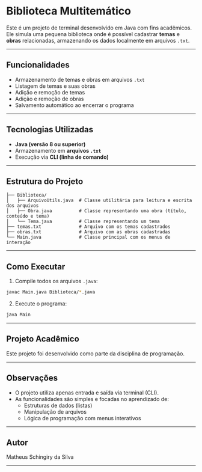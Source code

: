 # Biblioteca Multitemático

Este é um projeto de terminal desenvolvido em Java com fins acadêmicos. Ele simula uma pequena biblioteca onde é possível cadastrar **temas** e **obras** relacionadas, armazenando os dados localmente em arquivos `.txt`.

---

## Funcionalidades

- Armazenamento de temas e obras em arquivos `.txt`
- Listagem de temas e suas obras
- Adição e remoção de temas
- Adição e remoção de obras
- Salvamento automático ao encerrar o programa

---

## Tecnologias Utilizadas

- **Java (versão 8 ou superior)**
- Armazenamento em **arquivos `.txt`**
- Execução via **CLI (linha de comando)**

---

## Estrutura do Projeto

```
├── Biblioteca/
│   ├── ArquivoUtils.java  # Classe utilitária para leitura e escrita dos arquivos
│   ├── Obra.java          # Classe representando uma obra (título, conteúdo e tema)
│   └── Tema.java          # Classe representando um tema
├── temas.txt              # Arquivo com os temas cadastrados
├── obras.txt              # Arquivo com as obras cadastradas
└── Main.java              # Classe principal com os menus de interação
```

---

## Como Executar

1. Compile todos os arquivos `.java`:

```bash
javac Main.java Biblioteca/*.java
```

2. Execute o programa:

```bash
java Main
```

---

## Projeto Acadêmico

Este projeto foi desenvolvido como parte da disciplina de programação.

---

## Observações

- O projeto utiliza apenas entrada e saída via terminal (CLI).
- As funcionalidades são simples e focadas no aprendizado de:
  - Estruturas de dados (listas)
  - Manipulação de arquivos
  - Lógica de programação com menus interativos

---

## Autor

Matheus Schingiry da Silva

---
